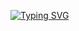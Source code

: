 [![Typing SVG](https://readme-typing-svg.demolab.com/?lines=Welcome+to+my+Github;Second+line+of+text)](https://git.io/typing-svg)
